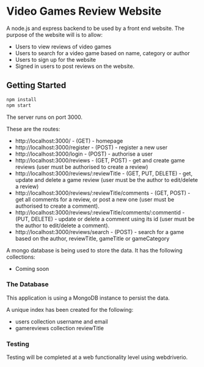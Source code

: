 # Video Games Review Website

A node.js and express backend to be used by a front end website. The purpose of the website will is to allow:

- Users to view reviews of video games
- Users to search for a video game based on name, category or author
- Users to sign up for the website
- Signed in users to post reviews on the website.

## Getting Started

```bash
npm install
npm start
```

The server runs on port 3000.

These are the routes:

- http://localhost:3000/ - (GET) - homepage
- http://localhost:3000/register - (POST) - register a new user
- http://localhost:3000/login - (POST) - authorise a user
- http://localhost:3000/reviews - (GET, POST) - get and create game reviews (user must be authorised to create a review)
- http://localhost:3000/reviews/:reviewTitle - (GET, PUT, DELETE) - get, update and delete a game review (user must be the author to edit/delete a review)
- http://localhost:3000/reviews/:reviewTitle/comments - (GET, POST) - get all comments for a review, or post a new one (user must be authorised to create a comment).
- http://localhost:3000/reviews/:reviewTitle/comments/:commentid - (PUT, DELETE) - update or delete a comment using its id (user must be the author to edit/delete a comment).
- http://localhost:3000/reviews/search - (POST) - search for a game based on the author, reviewTitle, gameTitle or gameCategory

A mongo database is being used to store the data. It has the following collections:

- Coming soon

### The Database

This application is using a MongoDB instance to persist the data.

A unique index has been created for the following:

- users collection username and email
- gamereviews collection reviewTitle

### Testing

Testing will be completed at a web functionality level using webdriverio.

